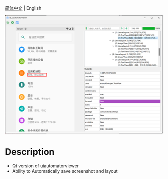 [简体中文](./README.md) | English


![screenshot](https://raw.githubusercontent.com/engun/qt_uiautomatorviewer/master/screenshot/1.png)


# Description

- Qt version of uiautomatorviewer
- Ability to Automatically save screenshot and layout